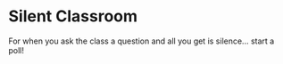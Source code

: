 # Silent Classroom

For when you ask the class a question and all you get is silence... start a poll!
